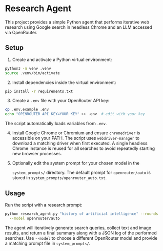 # Research Agent

This project provides a simple Python agent that performs iterative web research
using Google search in headless Chrome and an LLM accessed via OpenRouter.

## Setup

1. Create and activate a Python virtual environment:

```bash
python3 -m venv .venv
source .venv/bin/activate
```

2. Install dependencies inside the virtual environment:

```bash
pip install -r requirements.txt
```

3. Create a `.env` file with your OpenRouter API key:

```bash
cp .env.example .env
echo "OPENROUTER_API_KEY=YOUR_KEY" >> .env  # edit with your key
```
The script automatically loads variables from `.env`.

4. Install Google Chrome or Chromium and ensure `chromedriver` is accessible on
your PATH. The script uses `webdriver-manager` to download a matching driver
when first executed. A single headless Chrome instance is reused for all
searches to avoid repeatedly starting new browser processes.
5. Optionally edit the system prompt for your chosen model in the

   `system_prompts/` directory. The default prompt for `openrouter/auto`
   is stored in `system_prompts/openrouter_auto.txt`.

## Usage

Run the script with a research prompt:

```bash
python research_agent.py "history of artificial intelligence" --rounds 3 \
  --model openrouter/auto

```

The agent will iteratively generate search queries, collect text and image
results, and return a final summary along with a JSON log of the performed
searches. Use `--model` to choose a different OpenRouter model and provide a
matching prompt file in `system_prompts/`.
